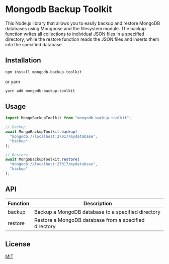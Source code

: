 # Mongodb Backup Toolkit

This Node.js library that allows you to easily backup and restore MongoDB databases using Mongoose and the filesystem module. The backup function writes all collections to individual JSON files in a specified directory, while the restore function reads the JSON files and inserts them into the specified database.

## Installation

```bash
npm install mongodb-backup-toolkit
```

or yarn

```bash
yarn add mongodb-backup-toolkit
```

## Usage

```javascript
import MongoBackupToolkit from "mongodb-backup-toolkit";

// Backup
await MongoBackupToolkit.backup(
  "mongodb://localhost:27017/mydatabase",
  "backup"
);

// Restore
await MongoBackupToolkit.restore(
  "mongodb://localhost:27017/mydatabase",
  "backup"
);
```

<!-- API in table -->

## API

| Function | Description                                           |
| -------- | ----------------------------------------------------- |
| backup   | Backup a MongoDB database to a specified directory    |
| restore  | Restore a MongoDB database from a specified directory |

## License

[MIT](https://choosealicense.com/licenses/mit/)
